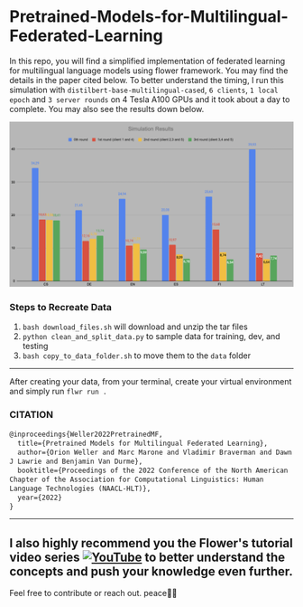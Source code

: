# Pretrained-Models-for-Multilingual-Federated-Learning
In this repo, you will find a simplified implementation of federated learning for multilingual language models using flower framework. You may find the details in the paper cited below.
To better understand the timing, I run this simulation with `distilbert-base-multilingual-cased`, `6 clients`, `1 local epoch` and `3 server rounds` on 4 Tesla A100 GPUs and it took about a day to complete. You may also see the results down below.

![](visuals/results.png)

### Steps to Recreate Data
1. `bash download_files.sh` will download and unzip the tar files
2. `python clean_and_split_data.py` to sample data for training, dev, and testing
3. `bash copy_to_data_folder.sh` to move them to the `data` folder
---
After creating your data, from your terminal, create your virtual environment and simply run `flwr run .`

### CITATION
```
@inproceedings{Weller2022PretrainedMF,
  title={Pretrained Models for Multilingual Federated Learning},
  author={Orion Weller and Marc Marone and Vladimir Braverman and Dawn J Lawrie and Benjamin Van Durme},
  booktitle={Proceedings of the 2022 Conference of the North American Chapter of the Association for Computational Linguistics: Human Language Technologies (NAACL-HLT)},
  year={2022}
}
```
---
I also highly recommend you the Flower's tutorial video series
[![YouTube](https://img.shields.io/badge/YouTube-Watch%20Video-red?logo=youtube)](https://youtube.com/playlist?list=PLNG4feLHqCWkdlSrEL2xbCtGa6QBxlUZb&si=IVbQyoJG4s7ovPuV)
to better understand the concepts and push your knowledge even further.
---
Feel free to contribute or reach out. peace✌🏼
